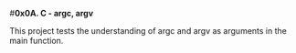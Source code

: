 #**0x0A. C - argc, argv**

This project tests the understanding of argc and argv as arguments in the main function.